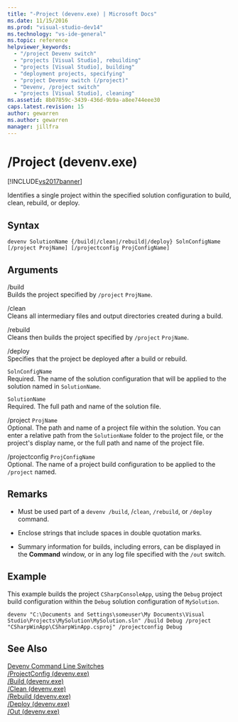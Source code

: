 ```yaml
---
title: "-Project (devenv.exe) | Microsoft Docs"
ms.date: 11/15/2016
ms.prod: "visual-studio-dev14"
ms.technology: "vs-ide-general"
ms.topic: reference
helpviewer_keywords: 
  - "/project Devenv switch"
  - "projects [Visual Studio], rebuilding"
  - "projects [Visual Studio], building"
  - "deployment projects, specifying"
  - "project Devenv switch (/project)"
  - "Devenv, /project switch"
  - "projects [Visual Studio], cleaning"
ms.assetid: 8b07859c-3439-436d-9b9a-a8ee744eee30
caps.latest.revision: 15
author: gewarren
ms.author: gewarren
manager: jillfra
---
```

# /Project (devenv.exe)
[!INCLUDE[vs2017banner](../../includes/vs2017banner.md)]

Identifies a single project within the specified solution configuration to build, clean, rebuild, or deploy.  
  
## Syntax  
  
```  
devenv SolutionName {/build|/clean|/rebuild|/deploy} SolnConfigName   
[/project ProjName] [/projectconfig ProjConfigName]   
```  
  
## Arguments  
 /build  
 Builds the project specified by `/project` `ProjName`.  
  
 /clean  
 Cleans all intermediary files and output directories created during a build.  
  
 /rebuild  
 Cleans then builds the project specified by `/project` `ProjName`.  
  
 /deploy  
 Specifies that the project be deployed after a build or rebuild.  
  
 `SolnConfigName`  
 Required. The name of the solution configuration that will be applied to the solution named in `SolutionName`.  
  
 `SolutionName`  
 Required. The full path and name of the solution file.  
  
 /project `ProjName`  
 Optional. The path and name of a project file within the solution. You can enter a relative path from the `SolutionName` folder to the project file, or the project's display name, or the full path and name of the project file.  
  
 /projectconfig `ProjConfigName`  
 Optional. The name of a project build configuration to be applied to the `/project` named.  
  
## Remarks  
  
-   Must be used part of a `devenv /build`, /`clean`, `/rebuild`, or `/deploy` command.  
  
-   Enclose strings that include spaces in double quotation marks.  
  
-   Summary information for builds, including errors, can be displayed in the **Command** window, or in any log file specified with the `/out` switch.  
  
## Example  
 This example builds the project `CSharpConsoleApp`, using the `Debug` project build configuration within the `Debug` solution configuration of `MySolution`.  
  
```  
devenv "C:\Documents and Settings\someuser\My Documents\Visual Studio\Projects\MySolution\MySolution.sln" /build Debug /project "CSharpWinApp\CSharpWinApp.csproj" /projectconfig Debug   
```  
  
## See Also  
 [Devenv Command Line Switches](../../ide/reference/devenv-command-line-switches.md)   
 [/ProjectConfig (devenv.exe)](../../ide/reference/projectconfig-devenv-exe.md)   
 [/Build (devenv.exe)](../../ide/reference/build-devenv-exe.md)   
 [/Clean (devenv.exe)](../../ide/reference/clean-devenv-exe.md)   
 [/Rebuild (devenv.exe)](../../ide/reference/rebuild-devenv-exe.md)   
 [/Deploy (devenv.exe)](../../ide/reference/deploy-devenv-exe.md)   
 [/Out (devenv.exe)](../../ide/reference/out-devenv-exe.md)
